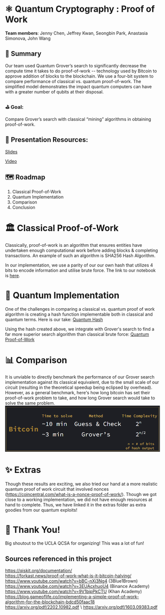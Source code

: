 # ⚛️ Quantum Cryptography : Proof of Work

**Team members**: Jenny Chen, Jeffrey Kwan, Seongbin Park, Anastasia Simonova, John Wang

## 📝 Summary
Our team used Quantum Grover’s search to significantly decrease the compute time it takes to do proof-of-work -- technology used by Bitcoin to approve addition of blocks to the blockchain. We use a four-bit system to compare performance of classical vs. quantum proof-of-work. The simplified model demonstrates the impact quantum computers can have with a greater number of qubits at their disposal.

### ⛳ Goal:
Compare Grover’s search with classical “mining” algorithms in obtaining proof-of-work.

## 📼 Presentation Resources:
[Slides](https://docs.google.com/presentation/d/13MC5ZwSvS7hK2QC42qkEkkZD4qoqk9ATySAjBLXjt84/edit?usp=sharing)

[Video](https://drive.google.com/file/d/1cmKet5NuLsIajN_MCnOD0ieizNz3-H31/view?usp=sharing)

## 🗺️ Roadmap
1. Classical Proof-of-Work
2. Quantum Implementation
3. Comparison
4. Conclusion

# 🏛️ Classical Proof-of-Work
Classically, proof-of-work is an algorithm that ensures entities have undertaken enough computational work before adding blocks & completing transactions. An example of such an algorithm is SHA256 Hash Algorithm.

In our implementation, we use a parity of our our own hash that utilizes 4 bits to encode information and utilise brute force. The link to our notebook is 
[here](https://github.com/Anastasia-Sim/PoW-QCSA-fa22/blob/main/Classical_PoW.ipynb).

# 🌌 Quantum Implementation
One of the challenges in comparing a classical vs. quantum proof of work algorithm is creating a hash function implementable both in classical and quantum terms. Here is our take:
[Quantum Hash](https://github.com/Anastasia-Sim/PoW-QCSA-fa22/blob/main/QuantumHash.ipynb)

Using the hash created above, we integrate with Grover's search to find a far more superior search algorithm than classical brute force:
[Quantum Proof-of-Work](https://github.com/Anastasia-Sim/PoW-QCSA-fa22/blob/main/Quantum_PoW.ipynb)

# 📊 Comparison
It is unviable to directly benchmark the performance of our Grover search implementation against its classical equivalent, due to the small scale of our circuit (resulting in the theoretical speedup being eclipsed by overhead).
However, as a general benchmark, here's how long bitcoin has set their proof-of-work problem to take, and how long Grover search would take to solve the same problem.
![Screenshot](pictures/findings.png)

# ✨ Extras
Though these results are exciting, we also tried our hand at a more realistic quantum proof of work circuit that involved nonces (https://coincentral.com/what-is-a-nonce-proof-of-work/). Though we got close to a working implementation, we did not have enough resources at hand to complete. Thus, we have linked it in the extras folder as extra goodies from our quantum exploits!

# 🫶 Thank You!
Big shoutout to the UCLA QCSA for organizing! This was a lot of fun!

## Sources referenced in this project
https://qiskit.org/documentation/ \
https://forkast.news/proof-of-work-what-is-it-bitcoin-halving/ \
https://www.youtube.com/watch?v=bBC-nXj3Ng4 (3Blue1Brown) \
https://www.youtube.com/watch?v=3EUAcxhuoU4 (Binance Academy) \
https://www.youtube.com/watch?v=9V1bipPkCTU (Khan Academy) \
https://blog.gameoflife.co/implementing-a-simple-proof-of-work-algorithm-for-the-blockchain-bdcd50faac18 \
https://arxiv.org/pdf/2202.10982.pdf \ 
https://arxiv.org/pdf/1603.09383.pdf
